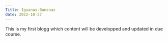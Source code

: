 ```yaml
---
Title: Iguanas-Bananas
date: 2022-10-27
---
```


This is my first blogg which content will be developped and updated in due course.
